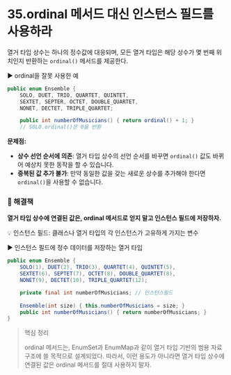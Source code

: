 # 35.**ordinal 메서드 대신 인스턴스 필드를 사용하라**

열거 타입 상수는 하나의 정수값에 대응되며, 모든 열거 타입은 해당 상수가 몇 번째 위치인지 반환하는 `ordinal()` 메서드를 제공한다.

▶️ ordinal을 잘못 사용한 예

```java
public enum Ensemble {
    SOLO, DUET, TRIO, QUARTET, QUINTET,
    SEXTET, SEPTER, OCTET, DOUBLE_QUARTET,
    NONET, DECTET, TRIPLE_QUARTET;

    public int numberOfMusicians() { return ordinal() + 1; }
    // SOLO.ordinal()은 0을 반환
```

**문제점:**

- **상수 선언 순서에 의존**: 열거 타입 상수의 선언 순서를 바꾸면 `ordinal()` 값도 바뀌어 예상치 못한 동작을 할 수 있습니다.
- **중복된 값 추가 불가**: 만약 동일한 값을 갖는 새로운 상수를 추가해야 한다면 `ordinal()`을 사용할 수 없습니다.

### 🔗 해결책

**열거 타입 상수에 연결된 값은, ordinal 메서드로 얻지 말고 인스턴스 필드에 저장하자.**

<aside>
💡 인스턴스 필드: 클래스나 열거 타입의 각 인스턴스가 고유하게 가지는 변수

</aside>

▶️ 인스턴스 필드에 정수 데이터를 저장하는 열거 타입

```java
public enum Ensemble {
    SOLO(1), DUET(2), TRIO(3), QUARTET(4), QUINTET(5),
    SEXTET(6), SEPTET(7), OCTET(8), DOUBLE_QUARTET(8),
    NONET(9), DECTET(10), TRIPLE_QUARTET(12);

    private final int numberOfMusicians; // 인스턴스필드
    
    Ensemble(int size) { this.numberOfMusicians = size; }
    public int numberOfMusicians() { return numberOfMusicians; }
}
```

> 핵심 정리
> 
> 
> ordinal 메서드는, EnumSet과 EnumMap과 같이 열거 타입 기반의 범용 자료구조에 쓸 목적으로 설계되었다. 따라서, 이런 용도가 아니라면 열거 타입 상수에 연결된 값은 ordinal 메서드를 절대 사용하지 말자.
>
